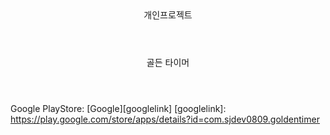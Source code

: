 <header>개인프로젝트</header>
<header>골든 타이머 </header>


Google PlayStore: [Google][googlelink]
[googlelink]: https://play.google.com/store/apps/details?id=com.sjdev0809.goldentimer
